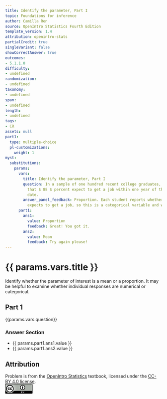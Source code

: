 ```yaml
---
title: Identify the parameter, Part I
topic: Foundations for inference
author: Camilla Ren
source: OpenIntro Statistics Fourth Edition
template_version: 1.4
attribution: openintro-stats
partialCredit: true
singleVariant: false
showCorrectAnswer: true
outcomes:
- 5.1.1.0
difficulty:
- undefined
randomization:
- undefined
taxonomy:
- undefined
span:
- undefined
length:
- undefined
tags:
- CR
assets: null
part1:
  type: multiple-choice
  pl-customizations:
    weight: 1
myst:
  substitutions:
    params:
      vars:
        title: Identify the parameter, Part I
        question: In a sample of one hundred recent college graduates, it is found
          that $ 88 $ percent expect to get a job within one year of their graduation
          date.
        answer_panel_feedback: Proportion. Each student reports whether or not s/he
          expects to get a job, so this is a categorical variable and we use a proportion.
      part1:
        ans1:
          value: Proportion
          feedback: Great! You got it.
        ans2:
          value: Mean
          feedback: Try again please!
---
```

# {{ params.vars.title }}
Identify whether the parameter of interest is a mean or a proportion.
It may be helpful to examine whether individual responses are numerical or categorical.

## Part 1

{{params.vars.question}}

### Answer Section

- {{ params.part1.ans1.value }}
- {{ params.part1.ans2.value }}

## Attribution

Problem is from the [OpenIntro Statistics](https://openintro.org/book/os/) textbook, licensed under the [CC-BY 4.0 license](https://creativecommons.org/licenses/by/4.0/).<br>![Image representing the Creative Commons 4.0 BY license.](https://raw.githubusercontent.com/firasm/bits/master/by.png)